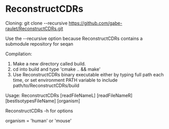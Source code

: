 # ReconstructCDRs

Cloning:
git clone --recursive https://github.com/gabe-raulet/ReconstructCDRs.git

Use the --recursive option because ReconstructCDRs contains a submodule repository for seqan

Compilation:
1. Make a new directory called build.
2. cd into build and type 'cmake .. && make'
3. Use ReconstructCDRs binary executable either by typing full path each time, or set environment PATH variable to include path/to/ReconstructCDRs/build

Usage:
ReconstructCDRs [readFileNameL] [readFileNameR] [bestIsotypesFileName] [organism]

ReconstructCDRs -h for options

organism = 'human' or 'mouse'
